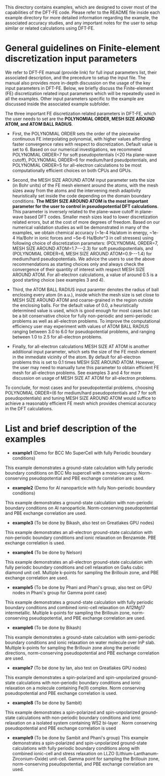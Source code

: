 This directory contains examples, which are designed to cover most of the capabilities of the DFT-FE code. Please refer to the README file inside each example directory for more detailed information regarding the example, the associated accuracy studies, and any important notes for the user to setup similar or related calculations using DFT-FE.

General guidelines on Finite-element discretization input parameters
============================================================================
We refer to DFT-FE manual (provide link) for full input parameters list, their associated description, and the precedure to setup the input file. The manual also provides more in-depth discussion on the usage of the key input parameters in DFT-FE. Below, we briefly discuss the Finite-element (FE) discretization related input parameters which will be repeatedly used in all the examples. Other input parameters specific to the example are discussed inside the associated example subfolder.

The three important FE discretization related parameters in DFT-FE, which the user needs to set are the **POLYNOMIAL ORDER, MESH SIZE AROUND ATOM, and ATOM BALL RADIUS**.

* First, the POLYNOMIAL ORDER sets the order of the piecewise continuous FE interpolating polynomial, with higher values affording faster convergence rates with respect to discretization. Default value is set to 6. Based on our numerical investigations, we recommend POLYNOMIAL ORDER=7 for soft pseudopotentials (<20 Ha plane-wave cutoff), POLYNOMIAL ORDER=6 for medium/hard pseudpotentials, and POLYNOMIAL ORDER=5 for all-electron calculations to be most computationally efficient choices on both CPUs and GPUs.

* Second, the MESH SIZE AROUND ATOM input parameter sets the size (in Bohr units) of the FE mesh element around the atoms, with the mesh sizes away from the atoms and the intervening mesh adaptivity heuristically set inside the code depending on the domain boundary conditions. **The MESH SIZE AROUND ATOM is the most important parameter for the user to control in pseudopotential DFT calculations**. This parameter is inversely related to the plane-wave cutoff in plane-wave based DFT codes. Smaller mesh sizes lead to lower discretization related errors, but at the cost of more degrees of freedom. Based on our numerical validation studies as will be demonstrated in many of the examples, we obtain chemical accuracy (~1e-4 Ha/atom in energy, ~1e-4 Ha/Bohr in ionic forces and ~5e-6 Ha/Bohr^3 in cell stresses) using following choice of discretization parameters: (POLYNOMIAL ORDER=7, MESH SIZE AROUND ATOM=1.7---2.3) for soft pseudopotentials, and (POLYNOMIAL ORDER=6, MESH SIZE AROUND ATOM=0.9---1.4) for medium/hard pseudopotentials. We advice the users to use the above recommendations as starting choices only and always check the convergence of their quantity of interest with respect MESH SIZE AROUND ATOM. For all-electron calculations, a value of around 0.5 is a good starting choice (see examples 3 and 4). 

* Third, the ATOM BALL RADIUS input paramter denotes the radius of ball enclosing every atom (in a.u.), inside which the mesh size is set close to MESH SIZE AROUND ATOM and coarse-grained in the region outside the enclosing balls. For the default value of 0.0, a heuristically determined value is used, which is good enough for most cases but can be a bit conservative choice for fully non-periodic and semi-periodic problems as well as all-electron problems. To improve the computational efficiency user may experiment with values of ATOM BALL RADIUS ranging between 3.0 to 6.0 for pseudopotential problems, and ranging between 1.0 to 2.5 for all-electron problems.

* Finally, for all-electron calculations MESH SIZE AT ATOM is another additional input parameter, which sets the size of the FE mesh element in the immediate vicinity of the atom. By default for all-electron problems this is set to 0.1 times MESH SIZE AROUND ATOM. However, the user may need to manually tune this parameter to obtain efficient FE mesh for all-electron problems. See examples 3 and 4 for more discussion on usage of MESH SIZE AT ATOM for all-electron problems.

To conclude, for most cases and for pseudopotential problems, choosing POLYNOMIAL ORDER=(6 for medium/hard pseudopotentials and 7 for soft pseudopotentials) and tuning MESH SIZE AROUND ATOM would suffice to achieve a reasonably efficient FE mesh which provides chemical accuracy in the DFT calculations.

List and brief description of the examples
==========================================
* **example1** (Demo for BCC Mo SuperCell with fully Periodic boundary conditions) 

This example demonstrates a ground-state calculation with fully periodic boundary conditions on BCC Mo supercell with a mono-vacancy. Norm-conserving pseudopotential and PBE exchange correlation are used.

* **example2** (Demo for Al nanoparticle with fully Non-periodic boundary conditions)

This example demonstrates a ground-state calculation with non-periodic boundary conditions on Al nanoparticle. Norm-conserving pseudopotential and PBE exchange correlation are used.

* **example3** (To be done by Bikash, also test on Greatlakes GPU nodes)

This example demonstrates an all-electron ground-state calculation with non-periodic boundary conditions and ionic relaxation on Benzamide. PBE exchange correlation is used.

* **example4** (To be done by Nelson)

This example demonstrates an all-electron ground-state calculation with fully periodic boundary conditions and cell relaxation on GaAs cubic diamond unit cell. Multiple k-points for sampling the Brillouin zone, and PBE exchange correlation are used.

* **example5** (To be done by Phani and Phani's group, also test on GPU nodes in Phani's group for Gamma point case)

This example demonstrates a ground-state calculation with fully periodic boundary conditions and combined ionic-cell relaxation on Al12Mg17 intermetallic. Multiple k-points for sampling the Brillouin zone, norm-conserving pseudopotential, and PBE exchange correlation are used.

* **example6** (To be done by Bikash)

This example demonstrates a ground-state calculation with semi-periodic boundary conditions and ionic relaxation on water molecule over InP slab. Multiple k-points for sampling the Brillouin zone along the periodic directions, norm-conserving pseudopotential and PBE exchange correlation are used.

* **example7** (To be done by Ian, also test on Greatlakes GPU nodes)

This example demonstrates a spin-polarized and spin-unpolarized ground-state calculations with non-periodic boundary conditions and ionic relaxation on a molecule containing Fe(II) complex. Norm conserving pseudopotential and PBE exchange correlation is used.

* **example8** (To be done by Sambit)

This example demonstrates a spin-polarized and spin-unpolarized ground-state calculations with non-periodic boundary conditions and ionic relaxation on a isolated system containing WS2 bi-layer . Norm conserving pseudopotential and PBE exchange correlation is used

* **example9** (To be done by Sambit and Phani's group)
This example demonstrates a spin-polarized and spin-unpolarized ground-state calculations with fully periodic boundary conditions along with combined ionic-cell and stress relaxation on LLZO (Lithium-Lanthanum-Zirconium-Oxide) unit-cell. Gamma point for sampling the Brillouin zone, norm-conserving pseudopotential, and PBE exchange correlation are used.
